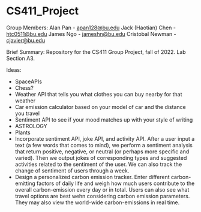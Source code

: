 # CS411_Project

Group Members: 
Alan Pan - apan128@bu.edu 
Jack (Haotian) Chen - htc0511@bu.edu
James Ngo - jameshn@bu.edu
Cristobal Newman - cjavier@bu.edu

Brief Summary: Repository for the CS411 Group Project, fall of 2022. Lab Section A3. 

Ideas:
- SpaceAPIs
- Chess? 
- Weather API that tells you what clothes you can buy nearby for that weather
- Car emission calculator based on your model of car and the distance you travel
- Sentiment API to see if your mood matches up with your style of writing
- ASTROLOGY
- Plants
- Incorporate sentiment API, joke API, and activity API. After a user input a text (a few words that comes to mind), 
we perform a sentiment analysis that return positive, negative, or neutral (or perhaps more specific and varied).
Then we output jokes of corresponding types and suggested activities related to the sentiment of the user. 
We can also track the change of sentiment of users through a week.
- Design a personalized carbon emission tracker. Enter different carbon-emitting factors of daily life
and weigh how much users contribute to the overall carbon-emission every day or in total. Users can also see what
travel options are best wehn considering carbon emission parameters. They may also view the world-wide carbon-emissions in real time. 
